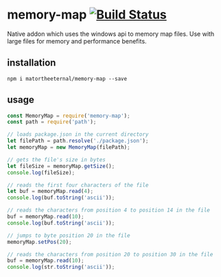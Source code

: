 # memory-map [![Build Status](https://travis-ci.org/matortheeternal/memory-map.svg?branch=master)](https://travis-ci.org/matortheeternal/memory-map)
Native addon which uses the windows api to memory map files.  Use with large files for memory and performance benefits.

## installation

```
npm i matortheeternal/memory-map --save
```

## usage

```js
const MemoryMap = require('memory-map');
const path = require('path');

// loads package.json in the current directory
let filePath = path.resolve('./package.json');
let memoryMap = new MemoryMap(filePath);

// gets the file's size in bytes
let fileSize = memoryMap.getSize();
console.log(fileSize);

// reads the first four characters of the file
let buf = memoryMap.read(4);
console.log(buf.toString('ascii'));

// reads the characters from position 4 to position 14 in the file
buf = memoryMap.read(10); 
console.log(buf.toString('ascii'));

// jumps to byte position 20 in the file
memoryMap.setPos(20); 

// reads the characters from position 20 to position 30 in the file
buf = memoryMap.read(10); 
console.log(str.toString('ascii')); 
```
